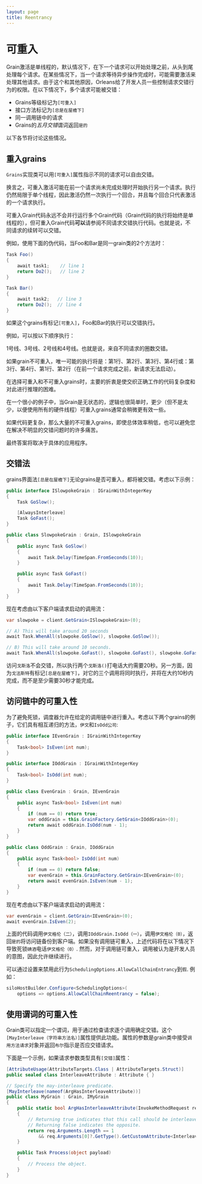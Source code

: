 ```yaml
---
layout: page
title: Reentrancy
---
```


# 可重入

Grain激活是单线程的，默认情况下，在下一个请求可以开始处理之前，从头到尾处理每个请求。在某些情况下，当一个请求等待异步操作完成时，可能需要激活来处理其他请求。由于这个和其他原因，Orleans给了开发人员一些控制请求交错行为的权限。在以下情况下，多个请求可能被交错：

-   Grains等级标记为`[可重入]`
-   接口方法标记为`[总是在屋檐下]`
-   同一调用链中的请求
-   Grains的*五月交错*谓词返回`是的`

以下各节将讨论这些情况。

## 重入grains

`Grains`实现类可以用`[可重入]`属性指示不同的请求可以自由交错。

换言之，可重入激活可能在前一个请求尚未完成处理时开始执行另一个请求。执行仍然局限于单个线程，因此激活仍然一次执行一个回合，并且每个回合只代表激活的一个请求执行。

可重入Grain代码永远不会并行运行多个Grain代码（Grain代码的执行将始终是单线程的），但可重入Grain代码**可以**请参阅不同请求交错执行代码。也就是说，不同请求的续转可以交错。

例如，使用下面的伪代码，当Foo和Bar是同一grain类的2个方法时：

```csharp
Task Foo()
{
    await task1;    // line 1
    return Do2();   // line 2
}

Task Bar()
{
    await task2;   // line 3
    return Do2();  // line 4
}
```

如果这个grains有标记`[可重入]`，Foo和Bar的执行可以交错执行。

例如，可以按以下顺序执行：

1号线、3号线、2号线和4号线。也就是说，来自不同请求的圈数交错。

如果grain不可重入，唯一可能的执行将是：第1行、第2行、第3行、第4行或：第3行、第4行、第1行、第2行（在前一个请求完成之前，新请求无法启动）。

在选择可重入和不可重入grains时，主要的折衷是使交织正确工作的代码复杂度和对此进行推理的困难。

在一个很小的例子中，当Grain是无状态的，逻辑也很简单时，更少（但不是太少，以便使用所有的硬件线程）可重入grains通常会稍微更有效一些。

如果代码更复杂，那么大量的不可重入grains，即使总体效率稍低，也可以避免您在解决不明显的交错问题时的许多痛苦。

最终答案将取决于具体的应用程序。

## 交错法

grains界面法`[总是在屋檐下]`无论grains是否可重入，都将被交错。考虑以下示例：

```csharp
public interface ISlowpokeGrain : IGrainWithIntegerKey
{
    Task GoSlow();

    [AlwaysInterleave]
    Task GoFast();
}

public class SlowpokeGrain : Grain, ISlowpokeGrain
{
    public async Task GoSlow()
    {
        await Task.Delay(TimeSpan.FromSeconds(10));
    }

    public async Task GoFast()
    {
        await Task.Delay(TimeSpan.FromSeconds(10));
    }
}
```

现在考虑由以下客户端请求启动的调用流：

```csharp
var slowpoke = client.GetGrain<ISlowpokeGrain>(0);

// A) This will take around 20 seconds
await Task.WhenAll(slowpoke.GoSlow(), slowpoke.GoSlow());

// B) This will take around 10 seconds.
await Task.WhenAll(slowpoke.GoFast(), slowpoke.GoFast(), slowpoke.GoFast());
```

访问`戈斯洛`不会交错，所以执行两个`戈斯洛()`打电话大约需要20秒。另一方面，因为`戈法斯特`有标记`[总是在屋檐下]`，对它的三个调用将同时执行，并将在大约10秒内完成，而不是至少需要30秒才能完成。

## 访问链中的可重入性

为了避免死锁，调度器允许在给定的调用链中进行重入。考虑以下两个grains的例子，它们具有相互递归的方法，`伊文`和`IsOdd公司`:

```csharp
public interface IEvenGrain : IGrainWithIntegerKey
{
    Task<bool> IsEven(int num);
}

public interface IOddGrain : IGrainWithIntegerKey
{
    Task<bool> IsOdd(int num);
}

public class EvenGrain : Grain, IEvenGrain
{
    public async Task<bool> IsEven(int num)
    {
        if (num == 0) return true;
        var oddGrain = this.GrainFactory.GetGrain<IOddGrain>(0);
        return await oddGrain.IsOdd(num - 1);
    }
}

public class OddGrain : Grain, IOddGrain
{
    public async Task<bool> IsOdd(int num)
    {
        if (num == 0) return false;
        var evenGrain = this.GrainFactory.GetGrain<IEvenGrain>(0);
        return await evenGrain.IsEven(num - 1);
    }
}
```

现在考虑由以下客户端请求启动的调用流：

```csharp
var evenGrain = client.GetGrain<IEvenGrain>(0);
await evenGrain.IsEven(2);
```

上面的代码调用`伊文格伦（二）`，调用`IOddGrain.IsOdd（一）`，调用`伊文格伦（0）`，返回`是的`将访问链备份到客户端。如果没有调用链可重入，上述代码将在以下情况下导致死锁`碘酒`电话`伊文格伦（0）`. 然而，对于调用链可重入，调用被认为是开发人员的意图，因此允许继续进行。

可以通过设置来禁用此行为`SchedulingOptions.AllowCallChainEntrancy`到`假`. 例如：

```csharp
siloHostBuilder.Configure<SchedulingOptions>(
    options => options.AllowCallChainReentrancy = false);
```

## 使用谓词的可重入性

Grain类可以指定一个谓词，用于通过检查请求逐个调用确定交错。这个`[MayInterleave（字符串方法名）]`属性提供此功能。属性的参数是grain类中接受`调用方法请求`对象并返回`布尔`指示是否应交错请求。

下面是一个示例，如果请求参数类型具有`[交错]`属性：

```csharp
[AttributeUsage(AttributeTargets.Class | AttributeTargets.Struct)]
public sealed class InterleaveAttribute : Attribute { }

// Specify the may-interleave predicate.
[MayInterleave(nameof(ArgHasInterleaveAttribute))]
public class MyGrain : Grain, IMyGrain
{
    public static bool ArgHasInterleaveAttribute(InvokeMethodRequest req)
    {
        // Returning true indicates that this call should be interleaved with other calls.
        // Returning false indicates the opposite.
        return req.Arguments.Length == 1
            && req.Arguments[0]?.GetType().GetCustomAttribute<InterleaveAttribute>() != null;
    }

    public Task Process(object payload)
    {
        // Process the object.
    }
}
```
